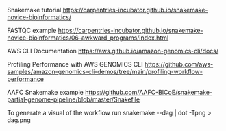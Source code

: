 Snakemake tutorial
https://carpentries-incubator.github.io/snakemake-novice-bioinformatics/

FASTQC example
https://carpentries-incubator.github.io/snakemake-novice-bioinformatics/06-awkward_programs/index.html

AWS CLI Documentation 
https://aws.github.io/amazon-genomics-cli/docs/

Profiling Performance with AWS GENOMICS CLI
https://github.com/aws-samples/amazon-genomics-cli-demos/tree/main/profiling-workflow-performance

AAFC Snakemake example
https://github.com/AAFC-BICoE/snakemake-partial-genome-pipeline/blob/master/Snakefile

To generate a visual of the workflow run
snakemake --dag | dot -Tpng > dag.png